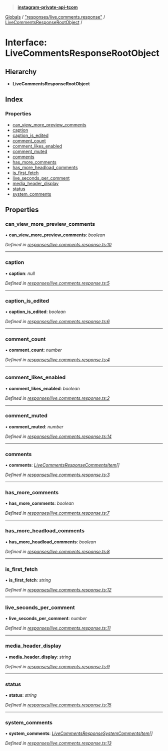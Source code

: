 > **[instagram-private-api-tcom](../README.md)**

[Globals](../README.md) / ["responses/live.comments.response"](../modules/_responses_live_comments_response_.md) / [LiveCommentsResponseRootObject](_responses_live_comments_response_.livecommentsresponserootobject.md) /

# Interface: LiveCommentsResponseRootObject

## Hierarchy

* **LiveCommentsResponseRootObject**

## Index

### Properties

* [can_view_more_preview_comments](_responses_live_comments_response_.livecommentsresponserootobject.md#can_view_more_preview_comments)
* [caption](_responses_live_comments_response_.livecommentsresponserootobject.md#caption)
* [caption_is_edited](_responses_live_comments_response_.livecommentsresponserootobject.md#caption_is_edited)
* [comment_count](_responses_live_comments_response_.livecommentsresponserootobject.md#comment_count)
* [comment_likes_enabled](_responses_live_comments_response_.livecommentsresponserootobject.md#comment_likes_enabled)
* [comment_muted](_responses_live_comments_response_.livecommentsresponserootobject.md#comment_muted)
* [comments](_responses_live_comments_response_.livecommentsresponserootobject.md#comments)
* [has_more_comments](_responses_live_comments_response_.livecommentsresponserootobject.md#has_more_comments)
* [has_more_headload_comments](_responses_live_comments_response_.livecommentsresponserootobject.md#has_more_headload_comments)
* [is_first_fetch](_responses_live_comments_response_.livecommentsresponserootobject.md#is_first_fetch)
* [live_seconds_per_comment](_responses_live_comments_response_.livecommentsresponserootobject.md#live_seconds_per_comment)
* [media_header_display](_responses_live_comments_response_.livecommentsresponserootobject.md#media_header_display)
* [status](_responses_live_comments_response_.livecommentsresponserootobject.md#status)
* [system_comments](_responses_live_comments_response_.livecommentsresponserootobject.md#system_comments)

## Properties

###  can_view_more_preview_comments

• **can_view_more_preview_comments**: *boolean*

*Defined in [responses/live.comments.response.ts:10](https://github.com/cuonglnhust/instagram-private-api-tcom/blob/3e16058/src/responses/live.comments.response.ts#L10)*

___

###  caption

• **caption**: *null*

*Defined in [responses/live.comments.response.ts:5](https://github.com/cuonglnhust/instagram-private-api-tcom/blob/3e16058/src/responses/live.comments.response.ts#L5)*

___

###  caption_is_edited

• **caption_is_edited**: *boolean*

*Defined in [responses/live.comments.response.ts:6](https://github.com/cuonglnhust/instagram-private-api-tcom/blob/3e16058/src/responses/live.comments.response.ts#L6)*

___

###  comment_count

• **comment_count**: *number*

*Defined in [responses/live.comments.response.ts:4](https://github.com/cuonglnhust/instagram-private-api-tcom/blob/3e16058/src/responses/live.comments.response.ts#L4)*

___

###  comment_likes_enabled

• **comment_likes_enabled**: *boolean*

*Defined in [responses/live.comments.response.ts:2](https://github.com/cuonglnhust/instagram-private-api-tcom/blob/3e16058/src/responses/live.comments.response.ts#L2)*

___

###  comment_muted

• **comment_muted**: *number*

*Defined in [responses/live.comments.response.ts:14](https://github.com/cuonglnhust/instagram-private-api-tcom/blob/3e16058/src/responses/live.comments.response.ts#L14)*

___

###  comments

• **comments**: *[LiveCommentsResponseCommentsItem](_responses_live_comments_response_.livecommentsresponsecommentsitem.md)[]*

*Defined in [responses/live.comments.response.ts:3](https://github.com/cuonglnhust/instagram-private-api-tcom/blob/3e16058/src/responses/live.comments.response.ts#L3)*

___

###  has_more_comments

• **has_more_comments**: *boolean*

*Defined in [responses/live.comments.response.ts:7](https://github.com/cuonglnhust/instagram-private-api-tcom/blob/3e16058/src/responses/live.comments.response.ts#L7)*

___

###  has_more_headload_comments

• **has_more_headload_comments**: *boolean*

*Defined in [responses/live.comments.response.ts:8](https://github.com/cuonglnhust/instagram-private-api-tcom/blob/3e16058/src/responses/live.comments.response.ts#L8)*

___

###  is_first_fetch

• **is_first_fetch**: *string*

*Defined in [responses/live.comments.response.ts:12](https://github.com/cuonglnhust/instagram-private-api-tcom/blob/3e16058/src/responses/live.comments.response.ts#L12)*

___

###  live_seconds_per_comment

• **live_seconds_per_comment**: *number*

*Defined in [responses/live.comments.response.ts:11](https://github.com/cuonglnhust/instagram-private-api-tcom/blob/3e16058/src/responses/live.comments.response.ts#L11)*

___

###  media_header_display

• **media_header_display**: *string*

*Defined in [responses/live.comments.response.ts:9](https://github.com/cuonglnhust/instagram-private-api-tcom/blob/3e16058/src/responses/live.comments.response.ts#L9)*

___

###  status

• **status**: *string*

*Defined in [responses/live.comments.response.ts:15](https://github.com/cuonglnhust/instagram-private-api-tcom/blob/3e16058/src/responses/live.comments.response.ts#L15)*

___

###  system_comments

• **system_comments**: *[LiveCommentsResponseSystemCommentsItem](_responses_live_comments_response_.livecommentsresponsesystemcommentsitem.md)[]*

*Defined in [responses/live.comments.response.ts:13](https://github.com/cuonglnhust/instagram-private-api-tcom/blob/3e16058/src/responses/live.comments.response.ts#L13)*